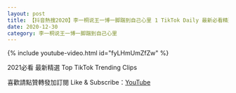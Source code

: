 ```yaml
---
layout: post
title: 【抖音熱搜2020】李一桐说王一博一脚踹到自己心里 1 TikTok Daily 最新必看精選合集2020 12 30
date: 2020-12-30
category: 李一桐说王一博一脚踹到自己心里
---
```


{% include youtube-video.html id="fyLHmUmZfZw" %}

2021必看 最新精選 Top TikTok Trending Clips

喜歡請點贊轉發加訂閱 Like & Subscribe：[YouTube](https://www.youtube.com/channel/UCAoR7VcanIPd04uEq_GIylA/videos)

